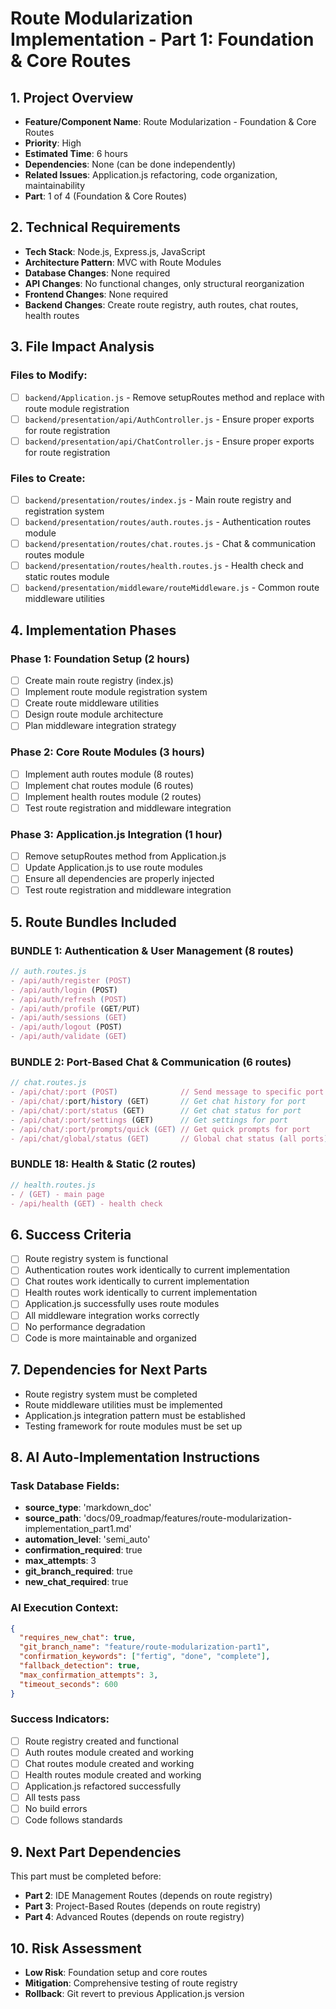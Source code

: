 # Route Modularization Implementation - Part 1: Foundation & Core Routes

## 1. Project Overview
- **Feature/Component Name**: Route Modularization - Foundation & Core Routes
- **Priority**: High
- **Estimated Time**: 6 hours
- **Dependencies**: None (can be done independently)
- **Related Issues**: Application.js refactoring, code organization, maintainability
- **Part**: 1 of 4 (Foundation & Core Routes)

## 2. Technical Requirements
- **Tech Stack**: Node.js, Express.js, JavaScript
- **Architecture Pattern**: MVC with Route Modules
- **Database Changes**: None required
- **API Changes**: No functional changes, only structural reorganization
- **Frontend Changes**: None required
- **Backend Changes**: Create route registry, auth routes, chat routes, health routes

## 3. File Impact Analysis

### Files to Modify:
- [ ] `backend/Application.js` - Remove setupRoutes method and replace with route module registration
- [ ] `backend/presentation/api/AuthController.js` - Ensure proper exports for route registration
- [ ] `backend/presentation/api/ChatController.js` - Ensure proper exports for route registration

### Files to Create:
- [ ] `backend/presentation/routes/index.js` - Main route registry and registration system
- [ ] `backend/presentation/routes/auth.routes.js` - Authentication routes module
- [ ] `backend/presentation/routes/chat.routes.js` - Chat & communication routes module
- [ ] `backend/presentation/routes/health.routes.js` - Health check and static routes module
- [ ] `backend/presentation/middleware/routeMiddleware.js` - Common route middleware utilities

## 4. Implementation Phases

### Phase 1: Foundation Setup (2 hours)
- [ ] Create main route registry (index.js)
- [ ] Implement route module registration system
- [ ] Create route middleware utilities
- [ ] Design route module architecture
- [ ] Plan middleware integration strategy

### Phase 2: Core Route Modules (3 hours)
- [ ] Implement auth routes module (8 routes)
- [ ] Implement chat routes module (6 routes)
- [ ] Implement health routes module (2 routes)
- [ ] Test route registration and middleware integration

### Phase 3: Application.js Integration (1 hour)
- [ ] Remove setupRoutes method from Application.js
- [ ] Update Application.js to use route modules
- [ ] Ensure all dependencies are properly injected
- [ ] Test route registration and middleware integration

## 5. Route Bundles Included

### BUNDLE 1: Authentication & User Management (8 routes)
```javascript
// auth.routes.js
- /api/auth/register (POST)
- /api/auth/login (POST) 
- /api/auth/refresh (POST)
- /api/auth/profile (GET/PUT)
- /api/auth/sessions (GET)
- /api/auth/logout (POST)
- /api/auth/validate (GET)
```

### BUNDLE 2: Port-Based Chat & Communication (6 routes)
```javascript
// chat.routes.js
- /api/chat/:port (POST)              // Send message to specific port
- /api/chat/:port/history (GET)       // Get chat history for port
- /api/chat/:port/status (GET)        // Get chat status for port
- /api/chat/:port/settings (GET)      // Get settings for port
- /api/chat/:port/prompts/quick (GET) // Get quick prompts for port
- /api/chat/global/status (GET)       // Global chat status (all ports)
```

### BUNDLE 18: Health & Static (2 routes)
```javascript
// health.routes.js
- / (GET) - main page
- /api/health (GET) - health check
```

## 6. Success Criteria
- [ ] Route registry system is functional
- [ ] Authentication routes work identically to current implementation
- [ ] Chat routes work identically to current implementation
- [ ] Health routes work identically to current implementation
- [ ] Application.js successfully uses route modules
- [ ] All middleware integration works correctly
- [ ] No performance degradation
- [ ] Code is more maintainable and organized

## 7. Dependencies for Next Parts
- Route registry system must be completed
- Route middleware utilities must be implemented
- Application.js integration pattern must be established
- Testing framework for route modules must be set up

## 8. AI Auto-Implementation Instructions

### Task Database Fields:
- **source_type**: 'markdown_doc'
- **source_path**: 'docs/09_roadmap/features/route-modularization-implementation_part1.md'
- **automation_level**: 'semi_auto'
- **confirmation_required**: true
- **max_attempts**: 3
- **git_branch_required**: true
- **new_chat_required**: true

### AI Execution Context:
```json
{
  "requires_new_chat": true,
  "git_branch_name": "feature/route-modularization-part1",
  "confirmation_keywords": ["fertig", "done", "complete"],
  "fallback_detection": true,
  "max_confirmation_attempts": 3,
  "timeout_seconds": 600
}
```

### Success Indicators:
- [ ] Route registry created and functional
- [ ] Auth routes module created and working
- [ ] Chat routes module created and working
- [ ] Health routes module created and working
- [ ] Application.js refactored successfully
- [ ] All tests pass
- [ ] No build errors
- [ ] Code follows standards

## 9. Next Part Dependencies
This part must be completed before:
- **Part 2**: IDE Management Routes (depends on route registry)
- **Part 3**: Project-Based Routes (depends on route registry)
- **Part 4**: Advanced Routes (depends on route registry)

## 10. Risk Assessment
- **Low Risk**: Foundation setup and core routes
- **Mitigation**: Comprehensive testing of route registry
- **Rollback**: Git revert to previous Application.js version 